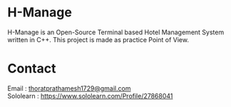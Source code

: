 # H-Manage 

H-Manage is an Open-Source Terminal based Hotel Management System written in C++. This project is made as practice Point of View.

# Contact

Email : thoratprathamesh1729@gmail.com <br/>
Sololearn : https://www.sololearn.com/Profile/27868041